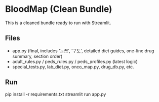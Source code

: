 # BloodMap (Clean Bundle)
This is a cleaned bundle ready to run with Streamlit.

## Files
- app.py (final, includes '눈꼽', '구토', detailed diet guides, one-line drug summary, section order)
- adult_rules.py / peds_rules.py / peds_profiles.py (latest logic)
- special_tests.py, lab_diet.py, onco_map.py, drug_db.py, etc.

## Run
pip install -r requirements.txt
streamlit run app.py
